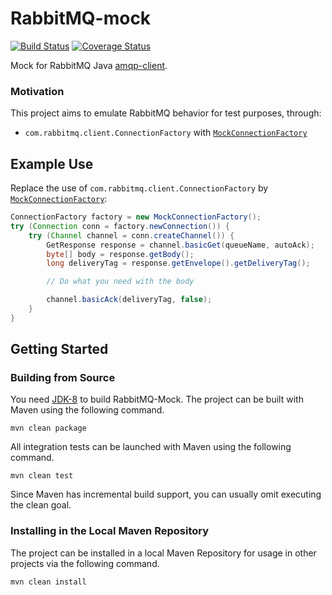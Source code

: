 # RabbitMQ-mock
[![Build Status](https://travis-ci.com/fridujo/rabbitmq-mock.svg?branch=master)](https://travis-ci.com/fridujo/rabbitmq-mock)
[![Coverage Status](https://coveralls.io/repos/github/fridujo/rabbitmq-mock/badge.svg?branch=master)](https://coveralls.io/github/fridujo/rabbitmq-mock?branch=master)

Mock for RabbitMQ Java [amqp-client](https://github.com/rabbitmq/rabbitmq-java-client).

### Motivation

This project aims to emulate RabbitMQ behavior for test purposes, through:
* `com.rabbitmq.client.ConnectionFactory` with [`MockConnectionFactory`](src/main/java/com/github/fridujo/MockConnectionFactory.java)

## Example Use

Replace the use of `com.rabbitmq.client.ConnectionFactory` by [`MockConnectionFactory`](src/main/java/com/github/fridujo/MockConnectionFactory.java):

```java
ConnectionFactory factory = new MockConnectionFactory();
try (Connection conn = factory.newConnection()) {
    try (Channel channel = conn.createChannel()) {
        GetResponse response = channel.basicGet(queueName, autoAck);
        byte[] body = response.getBody();
        long deliveryTag = response.getEnvelope().getDeliveryTag();

        // Do what you need with the body

        channel.basicAck(deliveryTag, false);
    }
}
```

## Getting Started

### Building from Source

You need [JDK-8](http://jdk.java.net/8/) to build RabbitMQ-Mock. The project can be built with Maven using the following command.
```
mvn clean package
```

All integration tests can be launched with Maven using the following command.
```
mvn clean test
```

Since Maven has incremental build support, you can usually omit executing the clean goal.

### Installing in the Local Maven Repository

The project can be installed in a local Maven Repository for usage in other projects via the following command.
```
mvn clean install
```
